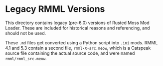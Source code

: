 # Legacy RMML Versions

This directory contains legacy (pre-6.0) versions of Rusted Moss Mod Loader. These are included for historical reasons and referencing, and should not be used.

These `.md` files get converted using a Python script into `.ini` mods. RMML 4.1 and 5.3 contain a second file, `rmml-X-src.meow`, which is a Catspeak source file containing the actual source code, and were named `rmml/rmml_src.meow`.
